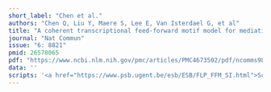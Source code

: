 ```yaml
---
short_label: "Chen et al."
authors: "Chen Q, Liu Y, Maere S, Lee E, Van Isterdael G, et al"
title: "A coherent transcriptional feed-forward motif model for mediating auxin-sensitive PIN3 expression during lateral root development"
journal: "Nat Commun"
issue: "6: 8821"
pmid: 26578065
pdf: "https://www.ncbi.nlm.nih.gov/pmc/articles/PMC4673502/pdf/ncomms9821.pdf"
data: ''
scripts: '<a href="https://www.psb.ugent.be/esb/ESB/FLP_FFM_SI.html">Scripts</a>'
---
```

